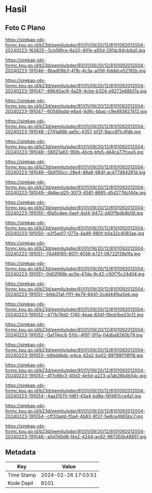 # Hasil

## Foto C Plano

https://sirekap-obj-formc.kpu.go.id/b23d/pemilu/pdpr/81/01/09/20/12/8101092012004-20240223-163825--5cb56fce-6a20-491e-a55d-291dc94cb4a0.jpg

https://sirekap-obj-formc.kpu.go.id/b23d/pemilu/pdpr/81/01/09/20/12/8101092012004-20240223-191046--8bad09b3-411b-4c3a-a056-6dddce52192b.jpg

https://sirekap-obj-formc.kpu.go.id/b23d/pemilu/pdpr/81/01/09/20/12/8101092012004-20240223-191047--89640ac9-4a29-4cbe-b324-e9272e68b17a.jpg

https://sirekap-obj-formc.kpu.go.id/b23d/pemilu/pdpr/81/01/09/20/12/8101092012004-20240223-191047--60549add-e6a4-4d9c-bbac-c9e493827412.jpg

https://sirekap-obj-formc.kpu.go.id/b23d/pemilu/pdpr/81/01/09/20/12/8101092012004-20240223-191048--2741a89b-ae5c-4357-bf2f-9acc6f1c4fdb.jpg

https://sirekap-obj-formc.kpu.go.id/b23d/pemilu/pdpr/81/01/09/20/12/8101092012004-20240223-191048--58021a83-190b-4bcb-bfe5-d44ca77fcea5.jpg

https://sirekap-obj-formc.kpu.go.id/b23d/pemilu/pdpr/81/01/09/20/12/8101092012004-20240223-191049--0b9150cc-28e4-48a9-984f-ac477484261d.jpg

https://sirekap-obj-formc.kpu.go.id/b23d/pemilu/pdpr/81/01/09/20/12/8101092012004-20240223-191049--4b8ecd25-3073-4581-8695-d5d2776cf44e.jpg

https://sirekap-obj-formc.kpu.go.id/b23d/pemilu/pdpr/81/01/09/20/12/8101092012004-20240223-191050--6fa5c4ee-0aef-4a14-9472-d40f1bdb4b06.jpg

https://sirekap-obj-formc.kpu.go.id/b23d/pemilu/pdpr/81/01/09/20/12/8101092012004-20240223-191050--e2f5ad17-077a-4a48-980f-b0a32c4083ae.jpg

https://sirekap-obj-formc.kpu.go.id/b23d/pemilu/pdpr/81/01/09/20/12/8101092012004-20240223-191051--74d49165-8011-4058-b721-06722f39e1fa.jpg

https://sirekap-obj-formc.kpu.go.id/b23d/pemilu/pdpr/81/01/09/20/12/8101092012004-20240223-191051--0d02f86b-ac0e-47da-9c42-c50f75c24d04.jpg

https://sirekap-obj-formc.kpu.go.id/b23d/pemilu/pdpr/81/01/09/20/12/8101092012004-20240223-191051--bfeb31af-f1f1-4e79-8441-2cdd44fba5eb.jpg

https://sirekap-obj-formc.kpu.go.id/b23d/pemilu/pdpr/81/01/09/20/12/8101092012004-20240223-191052--477b78d2-1740-4eaa-83d1-0bcb1be33cf2.jpg

https://sirekap-obj-formc.kpu.go.id/b23d/pemilu/pdpr/81/01/09/20/12/8101092012004-20240223-191052--0af74ec6-510c-4f97-911a-04dba9260b79.jpg

https://sirekap-obj-formc.kpu.go.id/b23d/pemilu/pdpr/81/01/09/20/12/8101092012004-20240223-191053--b6bddbdc-e4ca-42a2-ba02-89798f118f18.jpg

https://sirekap-obj-formc.kpu.go.id/b23d/pemilu/pdpr/81/01/09/20/12/8101092012004-20240223-191053--4f7c66c3-40d2-4e5d-a223-a7ab26b4b54c.jpg

https://sirekap-obj-formc.kpu.go.id/b23d/pemilu/pdpr/81/01/09/20/12/8101092012004-20240223-191054--4aa31570-fd61-43a4-bd8e-f8f487cce4a1.jpg

https://sirekap-obj-formc.kpu.go.id/b23d/pemilu/pdpr/81/01/09/20/12/8101092012004-20240223-191054--cff33add-f0a4-4b83-9f37-5e8ce4865bc7.jpg

https://sirekap-obj-formc.kpu.go.id/b23d/pemilu/pdpr/81/01/09/20/12/8101092012004-20240223-191046--a0d7d0d8-f4e2-4244-ac82-967350b48851.jpg


## Metadata

| Key        | Value               |
| ---------- | ------------------- |
| Time Stamp | 2024-02-26 17:03:51 |
| Kode Dapil | 8101                |



